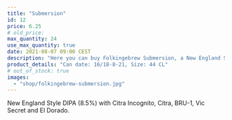 ```yaml
---
title: "Submersion"
id: 12
price: 6.25
# old_price:
max_quantity: 24
use_max_quantity: true
date: 2021-08-07 09:00 CEST
description: "Here you can buy Folkingebrew Submersion, a New England Style DIPA (8.5%) with Citra Incognito, Citra, BRU-1, Vic Secret and El Dorado."
product_details: "Can date: 16/18-8-21, Size: 44 CL"
# out_of_stock: true
images:
  - "shop/folkingebrew-submersion.jpg"
---
```


New England Style DIPA (8.5%) with Citra Incognito, Citra, BRU-1, Vic Secret and El Dorado.
